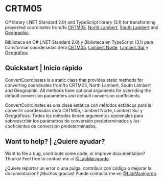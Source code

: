 # CRTM05

C# library (.NET Standard 2.0) and TypeScript library (3.1) for transforming proyected coordinates from/to [CRTM05](https://epsg.io/5367), [North Lambert](https://epsg.io/102009), [South Lambert](https://epsg.io/102015) and [Geographic](https://epsg.io/4326).

Biblioteca en C# (.NET Standard 2.0) y Biblioteca en TypeScript (3.1) para transformar coordenadas de/a [CRTM05](https://epsg.io/5367), [Lambert Norte](https://epsg.io/102009), [Lambert Sur](https://epsg.io/102015) y [Geográfica](https://epsg.io/4326).

## Quickstart | Inicio rápido

ConvertCoordinates is a static class that provides static methods for converting coordinates from/to CRTM05, North Lambert, South Lambert and Geographic. All methods have optional arguments for overriding the default conversion parameters and default conversion coefficients.

ConvertCoordinates es una clase estática con métodos estáticos para la convertir coordenadas de/a CRTM05, Lambert Norte, Lambert Sur y Geográficas. Todos los métodos tienen argumentos opcionales para sobreescribir los parámetros de conversión predeterminados y los coeficientes de conversión predeterminados.

## Want to help? | ¿Quiere ayudar?

Want to file a bug, contribute some code, or improve documentation? Thanks! Feel free to contact me at [@LabManigordo](https://twitter.com/LabManigordo).

¿Quiere reportar un error o una pulga, contribuir con código o mejorar la documentación? ¡Muchas gracias! Puede contactarme en [@LabManigordo](https://twitter.com/LabManigordo).
